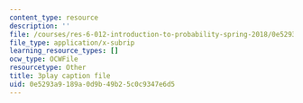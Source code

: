 ```yaml
---
content_type: resource
description: ''
file: /courses/res-6-012-introduction-to-probability-spring-2018/0e5293a9189a0d9b49b25c0c9347e6d5_hsQnmrHbbms.srt
file_type: application/x-subrip
learning_resource_types: []
ocw_type: OCWFile
resourcetype: Other
title: 3play caption file
uid: 0e5293a9-189a-0d9b-49b2-5c0c9347e6d5
---
```

